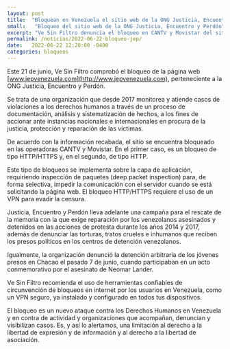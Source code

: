 ```yaml
---
layout: post
title:  "Bloquean en Venezuela el sitio web de la ONG Justicia, Encuentro y Perdón"
small:   "Bloqueo del sitio web de la ONG Justicia, Encuentro y Perdón"
excerpt: "Ve Sin Filtro denuncia el bloqueo en CANTV y Movistar del sitio web de la ONG Justicia, Encuentro y Perdón"
permalink: /noticias/2022-06-22-bloqueo-jep/
date:   2022-06-22 12:20:00 -0400
categories: bloqueos
---
```


Este 21 de junio, Ve Sin Filtro comprobó el bloqueo de la página web  [www.jepvenezuela.com](http://www.jepvenezuela.com), perteneciente a la ONG Justicia, Encuentro y Perdón.

Se trata de una organización que desde 2017 monitorea y atiende casos de violaciones a los derechos humanos a través de un proceso de documentación, análisis y sistematización de hechos, a los fines de accionar ante instancias nacionales e internacionales en procura de la justicia, protección y reparación de las víctimas. 

De acuerdo con la información recabada, el sitio se encuentra bloqueado en las operadoras CANTV y Movistar. En el primer caso, es un bloqueo de tipo HTTP/HTTPS y, en el segundo, de tipo HTTP.

Este tipo de bloqueos se implementa sobre la capa de aplicación, requiriendo inspección de paquetes (deep packet inspection) para, de forma selectiva, impedir la comunicación con el servidor cuando se está solicitando la página web. El bloqueo HTTP/HTTPS requiere el uso de un VPN para evadir la censura.

Justicia, Encuentro y Perdón lleva adelante una campaña para el rescate de la memoria con la que exige reparación por los venezolanos asesinados y detenidos en las acciones de protesta durante los años 2014 y 2017, además de denunciar las torturas, tratos crueles e inhumanos que reciben los presos políticos en los centros de detención venezolanos.

Igualmente, la organización denunció la detención arbitraria de los jóvenes presos en Chacao el pasado 7 de junio, cuando participaban en un acto conmemorativo por el asesinato de Neomar Lander.

Ve Sin Filtro recomienda el uso de herramientas confiables de circunvención de bloqueos en internet por los usuarios en Venezuela, como un VPN seguro, ya instalado y configurado en todos tus dispositivos.

El bloqueo es un nuevo ataque contra los Derechos Humanos en Venezuela y en contra de actividad y organizaciones que acompañan, denuncian y visibilizan casos. Es, y así lo alertamos, una limitación al derecho a la libertad de expresión y de información y al derecho a la libertad de asociación.
